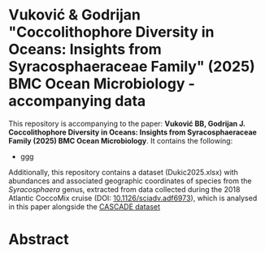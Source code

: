 # Vuković & Godrijan "Coccolithophore Diversity in Oceans: Insights from Syracosphaeraceae Family" (2025) BMC Ocean Microbiology - accompanying data

This repository is accompanying to the paper:
**Vuković BB, Godrijan J. Coccolithophore Diversity in Oceans: Insights from Syracosphaeraceae Family (2025) BMC Ocean Microbiology**.
It contains the following:
- ggg



Additionally, this repository contains a dataset (Dukic2025.xlsx) with abundances and associated geographic coordinates of species from the *Syracosphaera* genus, extracted from data collected during the 2018 Atlantic CoccoMix cruise (DOI: [10.1126/sciadv.adf6973](https://www.science.org/doi/10.1126/sciadv.adf6973)), which is analysed in this paper alongside the [CASCADE dataset](https://zenodo.org/records/13919889)

# Abstract
